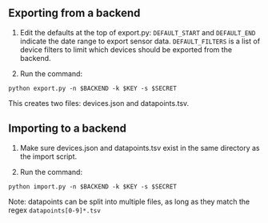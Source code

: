 ## Exporting from a backend

1. Edit the defaults at the top of export.py: `DEFAULT_START` and `DEFAULT_END` 
indicate the date range to export sensor data. `DEFAULT_FILTERS` is a list of 
device filters to limit which devices should be exported from the backend.

2. Run the command:

```
python export.py -n $BACKEND -k $KEY -s $SECRET
```

This creates two files: devices.json and datapoints.tsv.

## Importing to a backend

1. Make sure devices.json and datapoints.tsv exist in the same directory
as the import script.

2. Run the command:

```
python import.py -n $BACKEND -k $KEY -s $SECRET
```

Note: datapoints can be split into multiple files, as long as they match
the regex `datapoints[0-9]*.tsv`